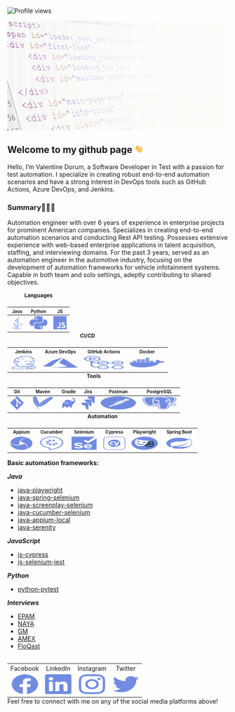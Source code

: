 ![Profile views](https://komarev.com/ghpvc/?username=pomidorum1989&label=views&color=51B896&style=flat)
<div id="header" align="center">
  <picture>
    <source media="(prefers-color-scheme: dark)" srcset="images/dark/header_dark.gif">
    <source media="(prefers-color-scheme: light)" srcset="images/light/header_light.gif">
    <img height="250" src="images/light/header_light.gif" alt="header" width="1080" title="header_gif">
  </picture>
</div>

## Welcome to my github page <img src="images/hand.gif" width="20px">

Hello, I’m Valentine Dorum, a Software Developer in Test with a passion for test automation. I specialize in creating
robust end-to-end automation scenarios and have a strong interest in DevOps tools such as GitHub Actions, Azure DevOps,
and Jenkins.

### Summary👨🏻‍💻

Automation engineer with over 6 years of experience in enterprise projects for prominent American companies.
Specializes in creating end-to-end automation scenarios and conducting Rest API testing.
Possesses extensive experience with web-based enterprise applications in talent acquisition, staffing, and interviewing
domains.
For the past 3 years, served as an automation engineer in the automotive industry, focusing on the development of
automation
frameworks for vehicle infotainment systems. Capable in both team and solo settings, adeptly contributing to shared
objectives.

<table style="text-align: center; margin: 0 auto;">
  <caption style="font-size: 12px; font-weight: bold; padding-bottom: 10px;">Languages</caption>
  <tr>
    <th style="font-size: 10px;">Java</th>
    <th style="font-size: 10px;">Python</th>
    <th style="font-size: 10px;">JS</th>
  </tr>
  <tbody>
    <tr>
      <td style="text-align: center;"><a href="https://java.com/" title="java">
          <picture>
            <source media="(prefers-color-scheme: dark)" srcset="images/dark/java_dark.svg">
            <source media="(prefers-color-scheme: light)" srcset="images/light/java_light.svg">
            <img height="30" src="images/light/java_light.svg" alt="java" width="30" title="java_icon">
          </picture>
        </a></td>
      <td style="text-align: center;"><a href="https://www.python.org/" title="python">
          <picture>
            <source media="(prefers-color-scheme: dark)" srcset="images/dark/python_dark.svg">
            <source media="(prefers-color-scheme: light)" srcset="images/light/python_light.svg">
            <img height="30" src="images/light/python_light.svg" alt="python" width="40" title="python_icon">
          </picture>
        </a></td>
      <td style="text-align: center;"><a href="https://developer.mozilla.org/en-US/docs/Web/JavaScript"
          title="javascript">
          <picture>
            <source media="(prefers-color-scheme: dark)" srcset="images/dark/javascript_dark.svg">
            <source media="(prefers-color-scheme: light)" srcset="images/light/javascript_light.svg">
            <img height="30" src="images/light/javascript_light.svg" alt="javascript" width="30"
              title="javascript_icon">
          </picture>
        </a></td>
    </tr>
  </tbody>
</table>

<table style="text-align: center; margin: 0 auto;">
  <caption style="font-size: 12px; font-weight: bold; padding-bottom: 10px;">CI/CD</caption>
  <tr>
    <th style="font-size: 10px;">Jenkins</th>
    <th style="font-size: 10px;">Azure DevOps</th>
    <th style="font-size: 10px;">GitHub Actions</th>
    <th style="font-size: 10px;">Docker</th>
  </tr>
  <tr>
    <td style="text-align: center;"><a href="https://www.jenkins.io/" title="jenkins">
        <picture>
          <source media="(prefers-color-scheme: dark)" srcset="images/dark/jenkins_dark.svg">
          <source media="(prefers-color-scheme: light)" srcset="images/light/jenkins_light.svg">
          <img height="30" src="images/light/jenkins_light.svg" alt="jenkins" width="60" title="jenkins_icon">
        </picture>
      </a></td>
    <td style="text-align: center;"><a href="https://azure.microsoft.com/" title="azure">
        <picture>
          <source media="(prefers-color-scheme: dark)" srcset="images/dark/microsoft_azure_dark.svg">
          <source media="(prefers-color-scheme: light)" srcset="images/light/microsoft_azure_light.svg">
          <img height="30" src="images/light/microsoft_azure_light.svg" alt="microsoft_azure" width="80"
            title="microsoft_azure_icon">
        </picture>
      </a></td>
    <td style="text-align: center;"><a href="https://docs.github.com/" title="github actions">
        <picture>
          <source media="(prefers-color-scheme: dark)" srcset="images/dark/github_actions_dark.svg">
          <source media="(prefers-color-scheme: light)" srcset="images/light/github_actions_light.svg">
          <img height="30" src="images/light/github_actions_light.svg" alt="github_actions" width="90"
            title="github_actions_icon">
        </picture>
      </a></td>
    <td style="text-align: center;"><a href="https://www.docker.com/" title="docker">
        <picture>
          <source media="(prefers-color-scheme: dark)" srcset="images/dark/docker_dark.svg">
          <source media="(prefers-color-scheme: light)" srcset="images/light/docker_light.svg">
          <img height="30" src="images/light/docker_light.svg" alt="docker" width="80" title="docker_icon">
        </picture>
      </a></td>
  </tr>
</table>

<table style="text-align: center; margin: 0 auto;">
  <caption style="font-size: 12px; font-weight: bold; padding-bottom: 10px;">Tools</caption>
  <tr>
    <th style="font-size: 10px;">Git</th>
    <th style="font-size: 10px;">Maven</th>
    <th style="font-size: 10px;">Gradle</th>
    <th style="font-size: 10px;">Jira</th>
    <th style="font-size: 10px;">Postman</th>
    <th style="font-size: 10px;">PostgreSQL</th>
  </tr>
  <tbody>
    <td style="text-align: center;"><a href="https://git-scm.com/" title="Git">
        <picture>
          <source media="(prefers-color-scheme: dark)" srcset="images/dark/git_dark.svg">
          <source media="(prefers-color-scheme: light)" srcset="images/light/git_light.svg">
          <img height="30" src="images/light/git_light.svg" alt="git" width="30" title="git_icon">
        </picture>
      </a></td>
    <td style="text-align: center;"><a href="https://maven.apache.org/" title="Maven">
        <picture>
          <source media="(prefers-color-scheme: dark)" srcset="images/dark/apache_maven_dark.svg">
          <source media="(prefers-color-scheme: light)" srcset="images/light/apache_maven_light.svg">
          <img height="30" src="images/light/apache_maven_light.svg" alt="apache_maven" width="60"
            title="apache_maven_icon">
        </picture>
      </a></td>
    <td style="text-align: center;"><a href="https://gradle.org/" title="Gradle">
        <picture>
          <source media="(prefers-color-scheme: dark)" srcset="images/dark/gradle_dark.svg">
          <source media="(prefers-color-scheme: light)" srcset="images/light/gradle_light.svg">
          <img height="30" src="images/light/gradle_light.svg" alt="gradle" width="30" title="gradle_icon">
        </picture>
      </a></td>
    <td style="text-align: center;"><a href="https://www.atlassian.com/software/jira" title="Jira">
        <picture>
          <source media="(prefers-color-scheme: dark)" srcset="images/dark/jira_dark.svg">
          <source media="(prefers-color-scheme: light)" srcset="images/light/jira_light.svg">
          <img height="30" src="images/light/jira_light.svg" alt="jira" width="30" title="jira_icon">
        </picture>
      </a></td>
    <td style="text-align: center;"><a href="https://www.postman.com/" title="Postman">
        <picture>
          <source media="(prefers-color-scheme: dark)" srcset="images/dark/postman_dark.svg">
          <source media="(prefers-color-scheme: light)" srcset="images/light/postman_light.svg">
          <img height="30" src="images/light/postman_light.svg" alt="postman" width="80" title="postman_icon">
        </picture>
      </a></td>
    <td style="text-align: center;"><a href="https://www.postgresql.org/" title="Postgresql">
        <picture>
          <source media="(prefers-color-scheme: dark)" srcset="images/dark/postgresql_dark.svg">
          <source media="(prefers-color-scheme: light)" srcset="images/light/postgresql_light.svg">
          <img height="30" src="images/light/postgresql_light.svg" alt="postgresql" width="80" title="postgresql_icon">
        </picture>
      </a></td>
  <tbody>
</table>

<table style="text-align: center; margin: 0 auto;">
  <caption style="font-size: 12px; font-weight: bold; padding-bottom: 10px;">Automation</caption>
  <tr>
    <th style="font-size: 10px;">Appium</th>
    <th style="font-size: 10px;">Cucumber</th>
    <th style="font-size: 10px;">Selenium</th>
    <th style="font-size: 10px;">Cypress</th>
    <th style="font-size: 10px;">Playwright</th>
    <th style="font-size: 10px;">Spring Boot</th>
  </tr>
  <td style="text-align: center;"><a href="https://appium.io/" title="Appium">
      <picture>
        <source media="(prefers-color-scheme: dark)" srcset="images/dark/appium_dark.svg">
        <source media="(prefers-color-scheme: light)" srcset="images/light/appium_light.svg">
        <img height="30" src="images/light/appium_light.svg" alt="appium" width="50" title="appium_icon">
      </picture>
    </a></td>
  <td style="text-align: center;"><a href="https://cucumber.io/" title="Cucumber">
      <picture>
        <source media="(prefers-color-scheme: dark)" srcset="images/dark/cucumber_dark.svg">
        <source media="(prefers-color-scheme: light)" srcset="images/light/cucumber_light.svg">
        <img height="30" src="images/light/cucumber_light.svg" alt="cucumber" width="60" title="cucumber_icon">
      </picture>
    </a></td>
  <td style="text-align: center;"><a href="https://www.selenium.dev/" title="Selenium">
      <picture>
        <source media="(prefers-color-scheme: dark)" srcset="images/dark/selenium_dark.svg">
        <source media="(prefers-color-scheme: light)" srcset="images/light/selenium_light.svg">
        <img height="30" src="images/light/selenium_light.svg" alt="selenium" width="60" title="selenium_icon">
      </picture>
    </a></td>
  <td style="text-align: center;"><a href="https://www.cypress.io/" title="Cypress">
      <picture>
        <source media="(prefers-color-scheme: dark)" srcset="images/dark/cypress_dark.svg">
        <source media="(prefers-color-scheme: light)" srcset="images/light/cypress_light.svg">
        <img height="30" src="images/light/cypress_light.svg" alt="gradle" width="50" title="cypress_icon">
      </picture>
    </a></td>
  <td style="text-align: center;"><a href="https://playwright.dev/" title="Playwright">
      <picture>
        <source media="(prefers-color-scheme: dark)" srcset="images/dark/playwright_dark.svg">
        <source media="(prefers-color-scheme: light)" srcset="images/light/playwright_light.svg">
        <img height="30" src="images/light/playwright_light.svg" alt="gradle" width="60" title="playwright_icon">
      </picture>
    </a></td>
  <td style="text-align: center;"><a href="https://spring.io/projects/spring-boot" title="Spring Boot">
      <picture>
        <source media="(prefers-color-scheme: dark)" srcset="images/dark/spring-boot_dark.svg">
        <source media="(prefers-color-scheme: light)" srcset="images/light/spring-boot_light.svg">
        <img height="30" src="images/light/spring-boot_light.svg" alt="gradle" width="70" title="spring_boot_icon">
      </picture>
    </a></td>
</table>

**Basic automation frameworks:**

***Java***

- [java-playwright](https://github.com/Pomidorum1989/java-playwright)
- [java-spring-selenium](https://github.com/Pomidorum1989/java-spring-selenium)
- [java-screenplay-selenium](https://github.com/Pomidorum1989/java-selenium-screenplay)
- [java-cucumber-selenium](https://github.com/Pomidorum1989/java-selenium-cucumber)
- [java-appium-local](https://github.com/pomidorum1989/java-appium-local)
- [java-serenity](https://github.com/pomidorum1989/java-serenity)

***JavaScript***

- [js-cypress](https://github.com/Pomidorum1989/js-cypress-qa-playground-test)
- [js-selenium-jest](https://github.com/Pomidorum1989/js-selenium-jest)

***Python***

- [python-pytest](https://github.com/Pomidorum1989/python-pytest-selenium)

***Interviews***

- [EPAM](https://github.com/Pomidorum1989/js-epam-task)
- [NAYA](https://github.com/Pomidorum1989/java-naya-task)
- [GM](https://github.com/Pomidorum1989/java-gm-task)
- [AMEX](https://github.com/Pomidorum1989/java-amex-interview)
- [FloQast](https://github.com/Pomidorum1989/js-interview-tasks)

<br />
<table style="text-align: center; margin: 0 auto;">
  <tr>
    <td>Facebook</td>
    <td>LinkedIn</td>
    <td>Instagram</td>
    <td>Twitter</td>
  </tr>
  <tr>
    <td style="text-align: center;"><a href="https://facebook.com/pomidorum" title="Facebook">
        <picture>
          <source media="(prefers-color-scheme: dark)" srcset="images/dark/facebook_dark.svg">
          <source media="(prefers-color-scheme: light)" srcset="images/light/facebook_light.svg">
          <img height="45" src="images/light/facebook_light.svg" alt="Valentine Dorum | Facebook" width="60"
            title="facebook_icon">
        </picture>
      </a></td>
    <td style="text-align: center;"><a href="https://www.linkedin.com/in/pomidorum/" title="LinkedIn">
        <picture>
          <source media="(prefers-color-scheme: dark)" srcset="images/dark/linkedin_dark.svg">
          <source media="(prefers-color-scheme: light)" srcset="images/light/linkedin_light.svg">
          <img height="45" src="images/light/linkedin_light.svg" alt="Valentine Dorum | LinkedIn" width="60"
            title="linkedin_icon">
        </picture>
      </a></td>
    <td style="text-align: center;"><a href="https://www.instagram.com/pomidorum/" title="Instagram">
        <picture>
          <source media="(prefers-color-scheme: dark)" srcset="images/dark/instagram_dark.svg">
          <source media="(prefers-color-scheme: light)" srcset="images/light/instagram_light.svg">
          <img height="45" src="images/light/instagram_light.svg" alt="Valentine Dorum | Instagram" width="60"
            title="instagram_icon">
        </picture>
      </a></td>
    <td style="text-align: center;"><a href="https://twitter.com/pomidorum" title="Twitter">
        <picture>
          <source media="(prefers-color-scheme: dark)" srcset="images/dark/twitter_dark.svg">
          <source media="(prefers-color-scheme: light)" srcset="images/light/twitter_light.svg">
          <img height="45" src="images/light/twitter_light.svg" alt="Valentine Dorum | Twitter" width="60"
            title="twitter_icon">
        </picture>
      </a></td>
  </tr>
</table>
Feel free to connect with me on any of the social media platforms above!